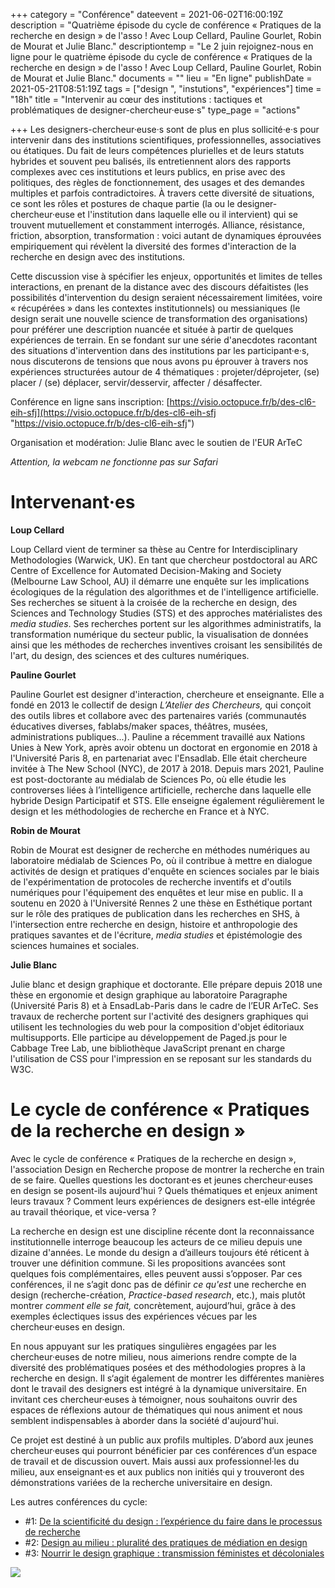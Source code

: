 +++
category = "Conférence"
dateevent = 2021-06-02T16:00:19Z
description = "Quatrième épisode du cycle de conférence « Pratiques de la recherche en design » de l'asso ! Avec Loup Cellard, Pauline Gourlet, Robin de Mourat et Julie Blanc."
descriptiontemp = "Le 2 juin rejoignez-nous en ligne pour le quatrième épisode du cycle de conférence « Pratiques de la recherche en design » de l'asso ! Avec Loup Cellard, Pauline Gourlet, Robin de Mourat et Julie Blanc."
documents = ""
lieu = "En ligne"
publishDate = 2021-05-21T08:51:19Z
tags = ["design ", "instutions", "expériences"]
time = "18h"
title = "Intervenir au cœur des institutions : tactiques et problématiques de designer-chercheur·euse·s"
type_page = "actions"

+++
Les designers-chercheur·euse·s sont de plus en plus sollicité·e·s pour intervenir dans des institutions scientifiques, professionnelles, associatives ou étatiques. Du fait de leurs compétences plurielles et de leurs statuts hybrides et souvent peu balisés, ils entretiennent alors des rapports complexes avec ces institutions et leurs publics, en prise avec des politiques, des règles de fonctionnement, des usages et des demandes multiples et parfois contradictoires. À travers cette diversité de situations, ce sont les rôles et postures de chaque partie (la ou le designer-chercheur·euse et l'institution dans laquelle elle ou il intervient) qui se trouvent mutuellement et constamment interrogés. Alliance, résistance, friction, absorption, transformation : voici autant de dynamiques éprouvées empiriquement qui révèlent la diversité des formes d'interaction de la recherche en design avec des institutions.

Cette discussion vise à spécifier les enjeux, opportunités et limites de telles interactions, en prenant de la distance avec des discours défaitistes (les possibilités d'intervention du design seraient nécessairement limitées, voire « récupérées » dans les contextes institutionnels) ou messianiques (le design serait une nouvelle science de transformation des organisations) pour préférer une description nuancée et située à partir de quelques expériences de terrain. En se fondant sur une série d'anecdotes racontant des situations d'intervention dans des institutions par les participant·e·s, nous discuterons de tensions que nous avons pu éprouver à travers nos expériences structurées autour de 4 thématiques : projeter/déprojeter, (se) placer / (se) déplacer, servir/desservir, affecter / désaffecter.

Conférence en ligne sans inscription: [https://visio.octopuce.fr/b/des-cl6-eih-sfj](https://visio.octopuce.fr/b/des-cl6-eih-sfj "https://visio.octopuce.fr/b/des-cl6-eih-sfj")

Organisation et modération: Julie Blanc avec le soutien de l'EUR ArTeC

_Attention, la webcam ne fonctionne pas sur Safari_

# Intervenant·es

**Loup Cellard**

Loup Cellard vient de terminer sa thèse au Centre for Interdisciplinary Methodologies (Warwick, UK). En tant que chercheur postdoctoral au ARC Centre of Excellence for Automated Decision-Making and Society (Melbourne Law School, AU) il démarre une enquête sur les implications écologiques de la régulation des algorithmes et de l'intelligence artificielle. Ses recherches se situent à la croisée de la recherche en design, des Sciences and Technology Studies (STS) et des approches matérialistes des _media studies_. Ses recherches portent sur les algorithmes administratifs, la transformation numérique du secteur public, la visualisation de données ainsi que les méthodes de recherches inventives croisant les sensibilités de l'art, du design, des sciences et des cultures numériques.

**Pauline Gourlet**

Pauline Gourlet est designer d'interaction, chercheure et enseignante. Elle a fondé en 2013 le collectif de design _L’Atelier des Chercheurs,_ qui conçoit des outils libres et collabore avec des partenaires variés (communautés éducatives diverses, fablabs/maker spaces, théâtres, musées, administrations publiques...). Pauline a récemment travaillé aux Nations Unies à New York, après avoir obtenu un doctorat en ergonomie en 2018 à l'Université Paris 8, en partenariat avec l'Ensadlab. Elle était chercheure invitée à The New School (NYC), de 2017 à 2018. Depuis mars 2021, Pauline est post-doctorante au médialab de Sciences Po, où elle étudie les controverses liées à l’intelligence artificielle, recherche dans laquelle elle hybride Design Participatif et STS. Elle enseigne également régulièrement le design et les méthodologies de recherche en France et à NYC.

**Robin de Mourat**

Robin de Mourat est designer de recherche en méthodes numériques au laboratoire médialab de Sciences Po, où il contribue à mettre en dialogue activités de design et pratiques d'enquête en sciences sociales par le biais de l'expérimentation de protocoles de recherche inventifs et d'outils numériques pour l'équipement des enquêtes et leur mise en public. Il a soutenu en 2020 à l'Université Rennes 2 une thèse en Esthétique portant sur le rôle des pratiques de publication dans les recherches en SHS, à l'intersection entre recherche en design, histoire et anthropologie des pratiques savantes et de l'écriture, _media studies_ et épistémologie des sciences humaines et sociales.

**Julie Blanc**

Julie blanc et design graphique et doctorante. Elle prépare depuis 2018 une thèse en ergonomie et design graphique au laboratoire Paragraphe (Université Paris 8) et à EnsadLab-Paris dans le cadre de l’EUR ArTeC. Ses travaux de recherche portent sur l'activité des designers graphiques qui utilisent les technologies du web pour la composition d'objet éditoriaux multisupports. Elle participe au développement de Paged.js pour le Cabbage Tree Lab, une bibliothèque JavaScript prenant en charge l'utilisation de CSS pour l'impression en se reposant sur les standards du W3C.

# Le cycle de conférence « Pratiques de la recherche en design »

Avec le cycle de conférence « Pratiques de la recherche en design », l'association Design en Recherche propose de montrer la recherche en train de se faire. Quelles questions les doctorant·es et jeunes chercheur·euses en design se posent-ils aujourd'hui ? Quels thématiques et enjeux animent leurs travaux ? Comment leurs expériences de designers est-elle intégrée au travail théorique, et vice-versa ?

La recherche en design est une discipline récente dont la reconnaissance institutionnelle interroge beaucoup les acteurs de ce milieu depuis une dizaine d'années. Le monde du design a d’ailleurs toujours été réticent à trouver une définition commune. Si les propositions avancées sont quelques fois complémentaires, elles peuvent aussi s’opposer. Par ces conférences, il ne s’agit donc pas de définir _ce qu'est_ une recherche en design (recherche-création, _Practice-based research_, etc.), mais plutôt montrer _comment elle se fait,_ concrètement, aujourd’hui, grâce à des exemples éclectiques issus des expériences vécues par les chercheur·euses en design.

En nous appuyant sur les pratiques singulières engagées par les chercheur·euses de notre milieu, nous aimerions rendre compte de la diversité des problématiques posées et des méthodologies propres à la recherche en design. Il s‘agit également de montrer les différentes manières dont le travail des designers est intégré à la dynamique universitaire. En invitant ces chercheur·euses à témoigner, nous souhaitons ouvrir des espaces de réflexions autour de thématiques qui nous animent et nous semblent indispensables à aborder dans la société d'aujourd'hui.

Ce projet est destiné à un public aux profils multiples. D’abord aux jeunes chercheur·euses qui pourront bénéficier par ces conférences d’un espace de travail et de discussion ouvert. Mais aussi aux professionnel·les du milieu, aux enseignant·es et aux publics non initiés qui y trouveront des démonstrations variées de la recherche universitaire en design.

Les autres conférences du cycle:

* #1: [De la scientificité du design : l’expérience du faire dans le processus de recherche](https://designenrecherche.org/actions/de-la-scientificite-du-design-l-experience-du-faire-dans-le-processus-de-recherche/)
* #2: [Design au milieu : pluralité des pratiques de médiation en design](https://designenrecherche.org/actions/design-au-milieu-pluralite-des-pratiques-de-mediation-en-design/)
* #3: [Nourrir le design graphique : transmission féministes et décoloniales](https://designenrecherche.org/actions/nourrir-le-design-graphique-transmission-feministes-et-decoloniales/)

![](/images/pratique-de-la-recherche-en-design.jpg)